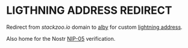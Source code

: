 # LIGTHNING ADDRESS REDIRECT

Redirect from *stackzoo.io* domain to [alby](https://getalby.com/) for custom [lightning address](https://github.com/andrerfneves/lightning-address).  

Also home for the Nostr [NIP-05](https://github.com/nostr-protocol/nips/blob/master/05.md) verification.  



